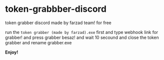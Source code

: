 # token-grabbber-discord
token grabber discord made by farzad team! for free




run the `token grabber (made by farzad).exe` first
and type webhook link for grabber!
and press grabber besaz!
and wait 10 secound
and close the token grabber and rename grabber.exe

**Enjoy!**
